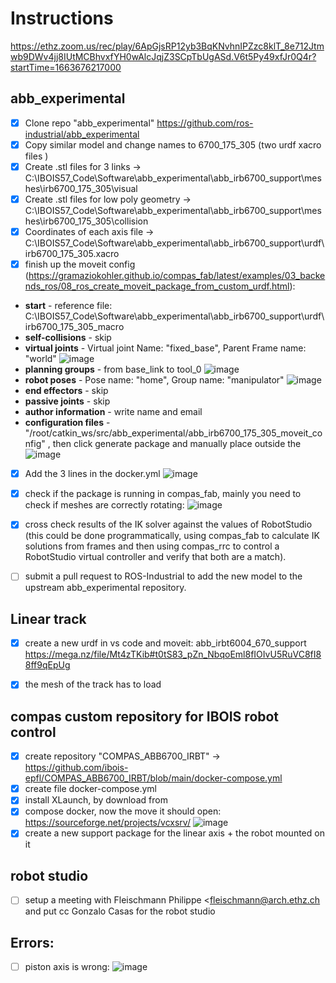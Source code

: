 # Instructions
https://ethz.zoom.us/rec/play/6ApGjsRP12yb3BqKNvhnIPZzc8klT_8e712Jtmwb9DWv4jj8IUtMCBhvxfYH0wAlcJqjZ3SCpTbUgASd.V6t5Py49xfJr0Q4r?startTime=1663676217000

## abb_experimental
- [x] Clone repo "abb_experimental" https://github.com/ros-industrial/abb_experimental
- [x] Copy similar model and change names to 6700_175_305 (two urdf xacro files )
- [x] Create .stl files for 3 links -> C:\IBOIS57\_Code\Software\abb_experimental\abb_irb6700_support\meshes\irb6700_175_305\visual
- [x] Create .stl files for low poly geometry -> C:\IBOIS57\_Code\Software\abb_experimental\abb_irb6700_support\meshes\irb6700_175_305\collision
- [x] Coordinates of each axis file -> C:\IBOIS57\_Code\Software\abb_experimental\abb_irb6700_support\urdf\irb6700_175_305.xacro
- [x] finish up the moveit config (https://gramaziokohler.github.io/compas_fab/latest/examples/03_backends_ros/08_ros_create_moveit_package_from_custom_urdf.html):
- **start** - reference file: C:\IBOIS57\_Code\Software\abb_experimental\abb_irb6700_support\urdf\irb6700_175_305_macro 
- **self-collisions** - skip
- **virtual joints** - Virtual joint Name: "fixed_base", Parent Frame name: "world"
![image](https://user-images.githubusercontent.com/18013985/192543916-040d7de3-dc76-480f-bd76-95a5801e95f9.png)
- **planning groups** - from base_link to tool_0
![image](https://user-images.githubusercontent.com/18013985/192544174-a5477d88-d830-4050-b4dc-3b4d705f1370.png)
- **robot poses** - Pose name: "home", Group name: "manipulator"
![image](https://user-images.githubusercontent.com/18013985/192544498-38e19e6b-b1c3-402e-8cff-1aa3f156a724.png)
- **end effectors** - skip
- **passive joints** - skip
- **author information** - write name and email
- **configuration files** - "/root/catkin_ws/src/abb_experimental/abb_irb6700_175_305_moveit_config" , then click generate package and manually place outside the 
![image](https://user-images.githubusercontent.com/18013985/192545130-f119ad45-5630-49b8-8178-0c5dd059a082.png)
- [x] Add the 3 lines in the docker.yml
![image](https://user-images.githubusercontent.com/18013985/192538639-b5f09ea0-ba8c-4dfe-8b3c-94aa807c12ab.png)
- [x] check if the package is running in compas_fab, mainly you need to check if meshes are correctly rotating:
![image](https://user-images.githubusercontent.com/18013985/192539156-75078ff9-8c96-4450-b0e9-093a2f1fe3b2.png)

- [x] cross check results of the IK solver against the values of RobotStudio (this could be done programmatically, using compas_fab to calculate IK solutions from frames and then using compas_rrc to control a RobotStudio virtual controller and verify that both are a match).
- [ ] submit a pull request to ROS-Industrial to add the new model to the upstream abb_experimental repository.

## Linear track
- [x] create a new urdf in vs code and moveit: abb_irbt6004_670_support https://mega.nz/file/Mt4zTKib#t0tS83_pZn_NbqoEml8fIOIvU5RuVC8fI88ff9qEpUg
- [x] the mesh of the track has to load


## compas custom repository for IBOIS robot control
- [x] create repository "COMPAS_ABB6700_IRBT" -> https://github.com/ibois-epfl/COMPAS_ABB6700_IRBT/blob/main/docker-compose.yml
- [x] create file docker-compose.yml
- [x] install XLaunch, by download from 
- [x] compose docker, now the move it should open: https://sourceforge.net/projects/vcxsrv/
![image](https://user-images.githubusercontent.com/18013985/191273672-6817796f-10f3-4169-b961-9572e6b9f511.png)
- [x] create a new support package for the linear axis + the robot mounted on it

## robot studio
- [ ] setup a meeting with Fleischmann Philippe <fleischmann@arch.ethz.ch and put cc Gonzalo Casas for the robot studio

## Errors: 
- [ ] piston axis is wrong:
![image](https://user-images.githubusercontent.com/18013985/192549082-d218920c-ae60-4efd-a00e-5164ba056915.png)



